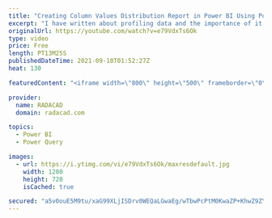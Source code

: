 ```yaml
---
title: "Creating Column Values Distribution Report in Power BI Using Power Query"
excerpt: "I have written about profiling data and the importance of it in Power Query, I also explained how the profiling data can be prepared to create a report in Power BI for the user to understand the data better. And I explained how the error count of that can be added to the report. Another very important"
originalUrl: https://youtube.com/watch?v=e79VdxTs6Ok
type: video
price: Free
length: PT13M25S
publishedDateTime: 2021-09-10T01:52:27Z
heat: 130

featuredContent: "<iframe width=\"800\" height=\"500\" frameborder=\"0\" src=\"https://www.youtube.com/embed/e79VdxTs6Ok\" allow=\"accelerometer; autoplay; encrypted-media; gyroscope; picture-in-picture\" allowfullscreen></iframe>"

provider:
  name: RADACAD
  domain: radacad.com

topics:
  - Power BI
  - Power Query

images:
  - url: https://i.ytimg.com/vi/e79VdxTs6Ok/maxresdefault.jpg
    width: 1280
    height: 720
    isCached: true

secured: "a5v0ouE5M9tu/xaG99XLjISDrv0WEQaLGwaEg/wTbwPcPtM0KwaZP+KhwZ9ZYC1aKTDl82oYM/P8EHYdOrWLLuJxljbCi1mD/sUvTN4qr+HE49pA/8O+ob8lZ/zFoKU17UCS8/EJcxF/C2BlIOscbbja5pweei9fLE9Gm5nJUjiWcrHMtpSNmODnxcalRhakmbSoKMPBt82Ryx1DaipptX09h6wkZHvs/9HL3ciMudvb2Z8+RWxx981CJpir4CNxfasORDNf+4VwIGULGJvBaPV4GNqHBMpcpdS3yEGTlesdngbSBRXJhw6zewUf2gOWS+mVTcv2vfIveZLPnTGOLHdj2cdNHRJYOU2Vqb38Vg2qqaSSXBaPgUv7ofToSbf0VYJsO3FknNzJ1RHPI/fDcCSRnqEzAtgqC7phGi5aLOw=;DWXIM5YyEPZqBb5d/sDgCA=="
---
```


